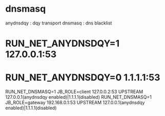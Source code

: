 # dnsmasq

anydnsdqy : dqy transport
dnsmasq : dns blacklist

# RUN_NET_ANYDNSDQY=1 127.0.0.1:53
# RUN_NET_ANYDNSDQY=0 1.1.1.1:53

RUN_NET_DNSMASQ=1 JB_ROLE=client 127.0.0.2:53 UPSTREAM 127.0.0.1(anydnsdqy enabled)|1.1.1.1(disabled)
RUN_NET_DNSMASQ=1 JB_ROLE=gateway 192.168.0.1:53 UPSTREAM 127.0.0.1(anydnsdqy enabled)|1.1.1.1(disabled)